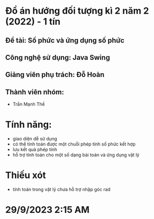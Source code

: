 # Đồ án hướng đối tượng kì 2 năm 2 (2022) - 1 tín
## Đề tài: Số phức và ứng dụng số phức
## Công nghệ sử dụng: Java Swing
## Giảng viên phụ trách: Đỗ Hoàn
## Thành viên nhóm: 
 - Trần Mạnh Thế
# Tính năng:
- giao diện dễ sử dụng
- có thể tính toán được một chuỗi phép tính số phức kết hợp
- lưu kết quả phép tính
- hỗ trợ tính toán cho một số dạng bài toán và ứng dụng vật lý
# Thiếu xót 
- tính toán trong vật lý chưa hỗ trợ nhập góc rad
# 29/9/2023 2:15 AM
  
